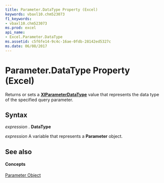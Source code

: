 ```yaml
---
title: Parameter.DataType Property (Excel)
keywords: vbaxl10.chm523073
f1_keywords:
- vbaxl10.chm523073
ms.prod: excel
api_name:
- Excel.Parameter.DataType
ms.assetid: c5f6fe14-9c4c-16ae-0fdb-28142ed5327c
ms.date: 06/08/2017
---
```



# Parameter.DataType Property (Excel)

Returns or sets a **[XlParameterDataType](xlparameterdatatype-enumeration-excel.md)** value that represents the data type of the specified query parameter.


## Syntax

 _expression_ . **DataType**

 _expression_ A variable that represents a **Parameter** object.


## See also


#### Concepts


[Parameter Object](parameter-object-excel.md)

